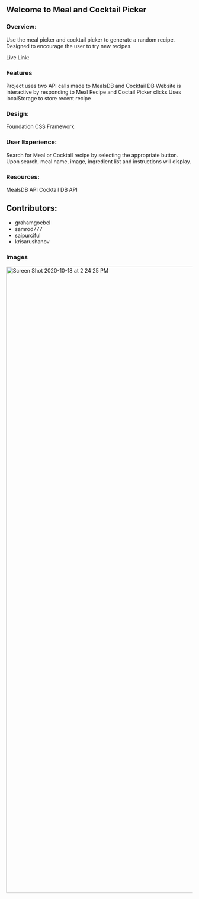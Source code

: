 ## Welcome to Meal and Cocktail Picker

### Overview:
Use the meal picker and cocktail picker to generate
a random recipe. Designed to encourage the user to try new recipes. 

Live Link:

### Features
Project uses two API calls made to MealsDB and Cocktail DB
Website is interactive by responding to Meal Recipe and Coctail Picker clicks
Uses localStorage to store recent recipe


### Design:
Foundation CSS Framework

### User Experience:
Search for Meal or Cocktail recipe by selecting the appropriate button.
Upon search, meal name, image, ingredient list and instructions will display.


### Resources:
MealsDB API
Cocktail DB API

## Contributors:
 * grahamgoebel
 * samrod777
 * saipurciful
 * krisarushanov

### Images
<img width="1688" alt="Screen Shot 2020-10-18 at 2 24 25 PM" src="https://user-images.githubusercontent.com/70172286/96646887-a62f6e80-12e1-11eb-8f99-0a7b17e20192.png">

